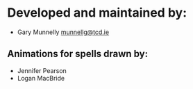 # Developed and maintained by:
* Gary Munnelly <munnellg@tcd.ie>

## Animations for spells drawn by:
* Jennifer Pearson
* Logan MacBride
